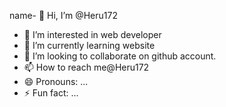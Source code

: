 name- 👋 Hi, I’m @Heru172
- 👀 I’m interested in web developer 
- 🌱 I’m currently learning website 
- 💞️ I’m looking to collaborate on github account.
- 📫 How to reach me@Heru172
- 😄 Pronouns: ...
- ⚡ Fun fact: ...

<!---
Heru172/Heru172 is a ✨ special ✨ repository because its `README.md` (this file) appears on your GitHub profile.
You can click the Preview link to take a look at your changes.
--->
